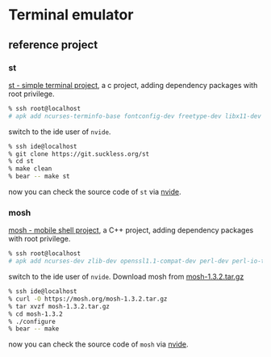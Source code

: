 # Terminal emulator

## reference project

### st

[st - simple terminal project](https://st.suckless.org/), a c project, adding dependency packages with root privilege.

```sh
% ssh root@localhost
# apk add ncurses-terminfo-base fontconfig-dev freetype-dev libx11-dev libxext-dev libxft-dev
```

switch to the ide user of `nvide`.

```sh
% ssh ide@localhost
% git clone https://git.suckless.org/st
% cd st
% make clean
% bear -- make st
```

now you can check the source code of `st` via [nvide](https://github.com/ericwq/nvide).

### mosh

[mosh - mobile shell project](https://mosh.org/), a C++ project, adding dependency packages with root privilege.

```sh
% ssh root@localhost
# apk add ncurses-dev zlib-dev openssl1.1-compat-dev perl-dev perl-io-tty protobuf-dev automake autoconf libtool gzip
```

switch to the ide user of `nvide`. Download mosh from [mosh-1.3.2.tar.gz](https://mosh.org/mosh-1.3.2.tar.gz)

```sh
% ssh ide@localhost
% curl -O https://mosh.org/mosh-1.3.2.tar.gz
% tar xvzf mosh-1.3.2.tar.gz
% cd mosh-1.3.2
% ./configure
% bear -- make
```

now you can check the source code of `mosh` via [nvide](https://github.com/ericwq/nvide).

